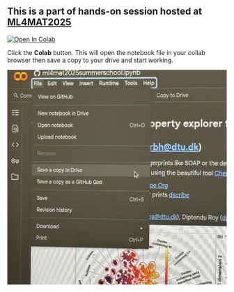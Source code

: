 ## This is a part of hands-on session hosted at [ML4MAT2025](https://aimat.iti.kit.edu/ml4mat2025.php)


[![Open In Colab](https://colab.research.google.com/assets/colab-badge.svg)](https://colab.research.google.com/github/chiku-parida/ai4materials_and_chemistry/blob/main/ml4mat/ml4mat2025summerschool.ipynb)

Click the **Colab** button. This will open the notebook file in your collab browser then save a copy to your drive and start working.

[![save_a_copy](./ml4mat/save_a_copy.jpg)]()
